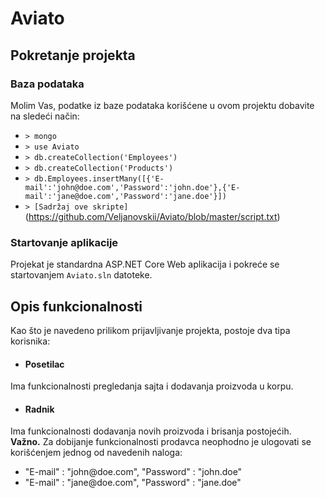 # Aviato

## Pokretanje projekta

### Baza podataka

Molim Vas, podatke iz baze podataka korišćene u ovom projektu dobavite na sledeći način:

* `> mongo`
* `> use Aviato`
* `> db.createCollection('Employees')`
* `> db.createCollection('Products')`
* `> db.Employees.insertMany([{'E-mail':'john@doe.com','Password':'john.doe'},{'E-mail':'jane@doe.com','Password':'jane.doe'}])`
* `> [Sadržaj ove skripte]`(https://github.com/Veljanovskii/Aviato/blob/master/script.txt)

### Startovanje aplikacije

Projekat je standardna ASP.NET Core Web aplikacija i pokreće se startovanjem `Aviato.sln` datoteke.

## Opis funkcionalnosti

Kao što je navedeno prilikom prijavljivanje projekta, postoje dva tipa korisnika:

* #### Posetilac
Ima funkcionalnosti pregledanja sajta i dodavanja proizvoda u korpu.

* #### Radnik
Ima funkcionalnosti dodavanja novih proizvoda i brisanja postojećih.  
**Važno.** Za dobijanje funkcionalnosti prodavca neophodno je ulogovati se korišćenjem jednog od navedenih naloga:  
* "E-mail" : "john<i></i>@doe.com",
"Password" : "john.doe"  
* "E-mail" : "jane<i></i>@doe.com",
"Password" : "jane.doe"
